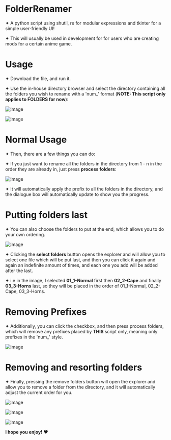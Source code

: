 # FolderRenamer

✦ A python script using shutil, re for modular expressions and tkinter for a simple user-friendly UI!

✦ This will usually be used in development for for users who are creating mods for a certain anime game. 

# Usage

✦ Download the file, and run it. 

✦ Use the in-house directory browser and select the directory containing all the folders you wish to rename with a 'num_' format (**NOTE: This script only applies to FOLDERS for now**):

![image](https://github.com/user-attachments/assets/e194e984-7935-4c21-b136-7c1b3d9416f2)

![image](https://github.com/user-attachments/assets/2c5b75f8-3440-4954-aad1-3afe324f91cc)

# Normal Usage

✦ Then, there are a few things you can do:

✦ If you just want to rename all the folders in the directory from 1 - n in the order they are already in, just press **process folders**:

![image](https://github.com/user-attachments/assets/ad81d11b-6a4f-4f1d-ab61-2b4c3d2b0f0f)

✦ It will automatically apply the prefix to all the folders in the directory, and the dialogue box will automatically update to show you the progress.

# Putting folders last

✦ You can also choose the folders to put at the end, which allows you to do your own ordering. 

![image](https://github.com/user-attachments/assets/a35a898b-1028-4c68-940b-6aa0c90b8a53)

✦ Clicking the **select folders** button opens the explorer and will allow you to select one file which will be put last, and then you can click it again and again an indefinite amount of times, and each one you add will be added after the last. 

✦ i.e in the image, I selected **01_1-Normal** first then **02_2-Cape** and finally **03_3-Horns** last, so they will be placed in the order of 01_1-Normal, 02_2-Cape, 03_3-Horns.

# Removing Prefixes

✦ Additionally, you can click the checkbox, and then press process folders, which will remove any prefixes placed by **THIS** script only, meaning only prefixes in the 'num_' style.

![image](https://github.com/user-attachments/assets/6e20a932-a909-4b2e-9ff9-53f3d02b26ba)

# Removing and resorting folders

✦ Finally, pressing the remove folders button will open the explorer and allow you to remove a folder from the directory, and it will automatically adjust the current order for you.

![image](https://github.com/user-attachments/assets/cb5d8e58-be74-4262-9b0e-01b1430fed6d)

![image](https://github.com/user-attachments/assets/07706af0-08bd-4a6e-8b15-d1d556826179)

![image](https://github.com/user-attachments/assets/9890603e-a04e-43ab-a862-4b79fef458ef)


**I hope you enjoy!** ❤️


















